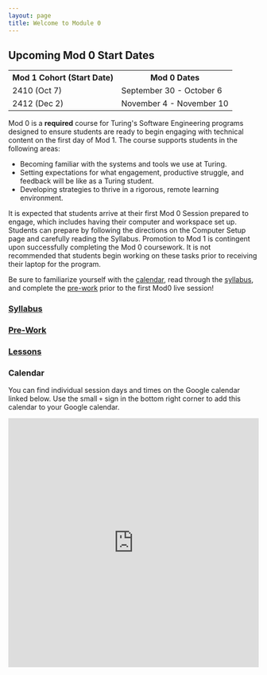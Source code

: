 ```yaml
---
layout: page
title: Welcome to Module 0
---
```


## Upcoming Mod 0 Start Dates

<table>
  <tr>
    <th>Mod 1 Cohort (Start Date)</th>
    <th>Mod 0 Dates</th>
  </tr>
  <tr>
    <td>2410 (Oct 7)</td>
    <td>September 30 - October 6</td>
  </tr>
  <tr>
    <td>2412 (Dec 2)</td>
    <td>November 4 - November 10</td>
  </tr>
</table>

Mod 0 is a **required** course for Turing's Software Engineering programs designed to ensure students are ready to begin engaging with technical content on the first day of Mod 1. The course supports students in the following areas:
* Becoming familiar with the systems and tools we use at Turing.
* Setting expectations for what engagement, productive struggle, and feedback will be like as a Turing student.
* Developing strategies to thrive in a rigorous, remote learning environment.

It is expected that students arrive at their first Mod 0 Session prepared to engage, which includes having their computer and workspace set up. Students can prepare by following the directions on the Computer Setup page and carefully reading the Syllabus. Promotion to Mod 1 is contingent upon successfully completing the Mod 0 coursework. It is not recommended that students begin working on these tasks prior to receiving their laptop for the program.

Be sure to familiarize yourself with the [calendar](#calendar), read through the [syllabus](./syllabus/), and complete the [pre-work](./prework/) prior to the first Mod0 live session!

### [Syllabus](./syllabus/index)

### [Pre-Work](./prework/index)

### [Lessons](./lessons/index)

### Calendar

You can find individual session days and times on the Google calendar linked below. Use the small `+` sign in the bottom right corner to add this calendar to your Google calendar.

<iframe src="https://calendar.google.com/calendar/embed?src=casimircreative.com_12p4693hmer1orcepp74vg77pg%40group.calendar.google.com&ctz=America%2FDenver" style="border: 0" width="100%" height="500" frameborder="0" scrolling="yes"></iframe>




<br>
<br>
<br>
<br>
<br>
<br>
<br>
<br>
<br>
<br>
